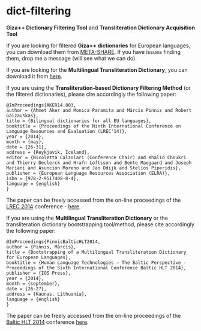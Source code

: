 dict-filtering
==============

**Giza++ Dictionary Filtering Tool** and **Transliteration Dictionary Acquisition Tool**

If you are looking for filtered **Giza++ dictionaries** for European languages, you can download them from [META-SHARE](http://metashare.tilde.com/repository/search/?q=giza%2B%2B+dictionaries). If you have issues finding them, drop me a message (will see what we can do).

If you are looking for the **Multilingual Transliteration Dictionary**, you can download it from [here](Data).

If you are using the **Transliteration-based Dictionary Filtering Method** (or the filtered dictionaries), please cite accordingly the following paper:

```TeX
@InProceedings{AKER14.803,
author = {Ahmet Aker and Monica Paramita and Mārcis Pinnis and Robert Gaizauskas},
title = {Bilingual dictionaries for all EU languages},
booktitle = {Proceedings of the Ninth International Conference on Language Resources and Evaluation (LREC'14)},
year = {2014},
month = {may},
date = {26-31},
address = {Reykjavik, Iceland},
editor = {Nicoletta Calzolari (Conference Chair) and Khalid Choukri and Thierry Declerck and Hrafn Loftsson and Bente Maegaard and Joseph Mariani and Asuncion Moreno and Jan Odijk and Stelios Piperidis},
publisher = {European Language Resources Association (ELRA)},
isbn = {978-2-9517408-8-4},
language = {english}
}
```

The paper can be freely accessed from the on-line proceedings of the [LREC 2014](http://lrec2014.lrec-conf.org/en/) conference - [here](http://www.lrec-conf.org/proceedings/lrec2014/pdf/803_Paper.pdf).

If you are using the **Multilingual Transliteration Dictionary** or the transliteration dictionary bootstrapping tool/method, please cite accordingly the following paper:

```TeX
@InProceedings{PinnisBalticHLT2014,
author = {Pinnis, Mārcis},
title = {Bootstrapping of a Multilingual Transliteration Dictionary for European Languages},
booktitle = {Human Language Technologies – The Baltic Perspective - Proceedings of the Sixth International Conference Baltic HLT 2014},
publisher = {IOS Press},
year = {2014},
month = {september},
date = {26-27},
address = {Kaunas, Lithuania},
language = {english}
}
```

The paper can be freely accessed from the on-line proceedings of the [Baltic HLT 2014](http://tekstynas.vdu.lt/hlt2014) conference [here](http://ebooks.iospress.nl/volumearticle/38016).
